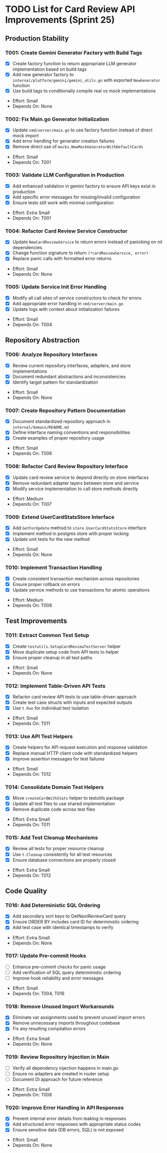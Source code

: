 # TODO List for Card Review API Improvements (Sprint 25)

## Production Stability

### T001: Create Gemini Generator Factory with Build Tags
- [x] Create factory function to return appropriate LLM generator implementation based on build tags
- [x] Add new generator factory to `internal/platform/gemini/gemini_utils.go` with exported `NewGenerator` function
- [x] Use build tags to conditionally compile real vs mock implementations
- Effort: Small
- Depends On: None

### T002: Fix Main.go Generator Initialization
- [x] Update `cmd/server/main.go` to use factory function instead of direct mock import
- [x] Add error handling for generator creation failures
- [x] Remove direct use of `mocks.NewMockGeneratorWithDefaultCards`
- Effort: Small
- Depends On: T001

### T003: Validate LLM Configuration in Production
- [x] Add enhanced validation in gemini factory to ensure API keys exist in production
- [x] Add specific error messages for missing/invalid configuration
- [x] Ensure tests still work with minimal configuration
- Effort: Extra Small
- Depends On: T001

### T004: Refactor Card Review Service Constructor
- [x] Update `NewCardReviewService` to return errors instead of panicking on nil dependencies
- [x] Change function signature to return `(*cardReviewService, error)`
- [x] Replace panic calls with formatted error returns
- Effort: Small
- Depends On: None

### T005: Update Service Init Error Handling
- [x] Modify all call sites of service constructors to check for errors
- [x] Add appropriate error handling in `cmd/server/main.go`
- [x] Update logs with context about initialization failures
- Effort: Small
- Depends On: T004

## Repository Abstraction

### T006: Analyze Repository Interfaces
- [x] Review current repository interfaces, adapters, and store implementations
- [x] Document redundant abstractions and inconsistencies
- [x] Identify target pattern for standardization
- Effort: Small
- Depends On: None

### T007: Create Repository Pattern Documentation
- [x] Document standardized repository approach in `internal/domain/README.md`
- [x] Define interface naming conventions and responsibilities
- [x] Create examples of proper repository usage
- Effort: Small
- Depends On: T006

### T008: Refactor Card Review Repository Interface
- [x] Update card review service to depend directly on store interfaces
- [x] Remove redundant adapter layers between store and service
- [x] Modify service implementation to call store methods directly
- Effort: Medium
- Depends On: T007

### T009: Extend UserCardStatsStore Interface
- [x] Add `GetForUpdate` method to `store.UserCardStatsStore` interface
- [x] Implement method in postgres store with proper locking
- [x] Update unit tests for the new method
- Effort: Small
- Depends On: None

### T010: Implement Transaction Handling
- [x] Create consistent transaction mechanism across repositories
- [x] Ensure proper rollback on errors
- [x] Update service methods to use transactions for atomic operations
- Effort: Medium
- Depends On: T008

## Test Improvements

### T011: Extract Common Test Setup
- [x] Create `testutils.SetupCardReviewTestServer` helper
- [x] Move duplicate setup code from API tests to helper
- [x] Ensure proper cleanup in all test paths
- Effort: Small
- Depends On: None

### T012: Implement Table-Driven API Tests
- [x] Refactor card review API tests to use table-driven approach
- [x] Create test case structs with inputs and expected outputs
- [x] Use `t.Run` for individual test isolation
- Effort: Small
- Depends On: T011

### T013: Use API Test Helpers
- [x] Create helpers for API request execution and response validation
- [x] Replace manual HTTP client code with standardized helpers
- [x] Improve assertion messages for test failures
- Effort: Small
- Depends On: T012

### T014: Consolidate Domain Test Helpers
- [x] Move `createCardWithStats` helper to testutils package
- [x] Update all test files to use shared implementation
- [x] Remove duplicate code across test files
- Effort: Extra Small
- Depends On: T011

### T015: Add Test Cleanup Mechanisms
- [x] Review all tests for proper resource cleanup
- [x] Use `t.Cleanup` consistently for all test resources
- [x] Ensure database connections are properly closed
- Effort: Extra Small
- Depends On: T012

## Code Quality

### T016: Add Deterministic SQL Ordering
- [x] Add secondary sort keys to GetNextReviewCard query
- [x] Ensure ORDER BY includes card ID for deterministic ordering
- [x] Add test case with identical timestamps to verify
- Effort: Extra Small
- Depends On: None

### T017: Update Pre-commit Hooks
- [  ] Enhance pre-commit checks for panic usage
- [  ] Add verification of SQL query deterministic ordering
- [  ] Improve hook reliability and error messages
- Effort: Small
- Depends On: T004, T016

### T018: Remove Unused Import Workarounds
- [x] Eliminate var assignments used to prevent unused import errors
- [x] Remove unnecessary imports throughout codebase
- [x] Fix any resulting compilation errors
- Effort: Extra Small
- Depends On: None

### T019: Review Repository Injection in Main
- [  ] Verify all dependency injection happens in main.go
- [  ] Ensure no adapters are created in router setup
- [  ] Document DI approach for future reference
- Effort: Extra Small
- Depends On: T008

### T020: Improve Error Handling in API Responses
- [x] Prevent internal error details from leaking in responses
- [x] Add structured error responses with appropriate status codes
- [x] Ensure sensitive data (DB errors, SQL) is not exposed
- Effort: Small
- Depends On: None
